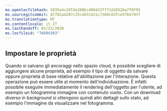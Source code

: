 ```yaml
---
ms.openlocfilehash: 5835e4c29fde280bcd00422ff71d28526a7f0f95
ms.sourcegitcommit: 87781a4207c25c4831421c7309c03fce5fb5793f
ms.translationtype: HT
ms.contentlocale: it-IT
ms.lasthandoff: 01/23/2020
ms.locfileid: "76694383"
---
```

## <a name="set-properties"></a>Impostare le proprietà

Quando si salvano gli ancoraggi nello spazio cloud, è possibile scegliere di aggiungere alcune proprietà, ad esempio il tipo di oggetto da salvare oppure proprietà di base relative all'abilitazione per l'interazione. Questa operazione può essere utile al momento dell'individuazione. È infatti possibile eseguire immediatamente il rendering dell'oggetto per l'utente, ad esempio un fotogramma immagine con contenuto vuoto. Con un download diverso in background si ottengono quindi altri dettagli sullo stato, ad esempio l'immagine da visualizzare nel fotogramma.
